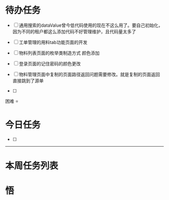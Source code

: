 # 待办任务
- [ ] 通用搜索的dataValue曾今低代码使用的现在不这么用了。要自己初始化，因为不同的租户都这么添加代码不好管理维护，且代码量太多了
- [ ] 工单管理的用料tab功能页面的开发

- [ ] 物料列表页面的枚举类制造方式 颜色添加
- [ ] 登录页面的记住密码的颜色更改

- [ ] 物料管理页面中复制的页面路径返回问题需要修改。就是复制的页面返回 直接跳到了源单

- [ ] 
困难
⭐

# 今日任务
- [ ] 




------
# 本周任务列表



# 悟
